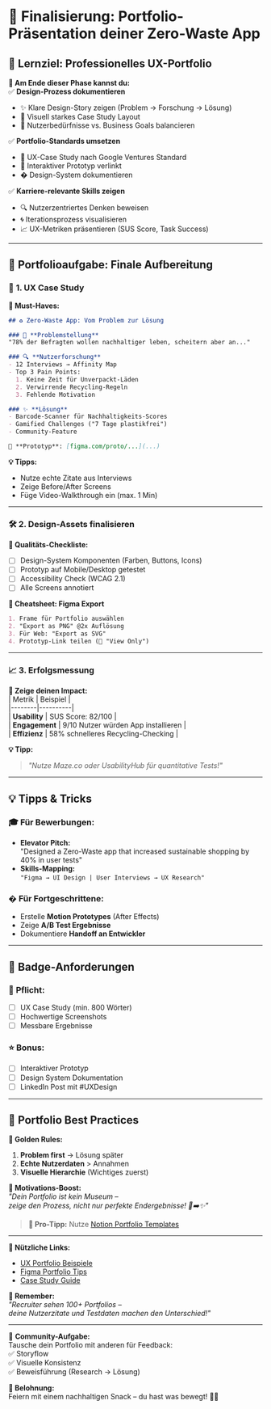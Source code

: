# 🏁 **Finalisierung: Portfolio-Präsentation deiner Zero-Waste App**  

## 🎯 **Lernziel: Professionelles UX-Portfolio**  
**🌱 Am Ende dieser Phase kannst du:**  
✅ **Design-Prozess dokumentieren**  
   - ✨ Klare Design-Story zeigen (Problem → Forschung → Lösung)  
   - 🎨 Visuell starkes Case Study Layout  
   - 📌 Nutzerbedürfnisse vs. Business Goals balancieren  

✅ **Portfolio-Standards umsetzen**  
   - 📄 UX-Case Study nach Google Ventures Standard  
   - 📱 Interaktiver Prototyp verlinkt  
   - � Design-System dokumentieren  

✅ **Karriere-relevante Skills zeigen**  
   - 🔍 Nutzerzentriertes Denken beweisen  
   - 🌀 Iterationsprozess visualisieren  
   - 📈 UX-Metriken präsentieren (SUS Score, Task Success)  

---

## 📂 **Portfolioaufgabe: Finale Aufbereitung**  

### 🎨 **1. UX Case Study**  
**📌 Must-Haves:**  
```markdown
## ♻️ Zero-Waste App: Vom Problem zur Lösung  

### 🎯 **Problemstellung**  
"78% der Befragten wollen nachhaltiger leben, scheitern aber an..."  

### 🔍 **Nutzerforschung**  
- 12 Interviews → Affinity Map  
- Top 3 Pain Points:  
  1. Keine Zeit für Unverpackt-Läden  
  2. Verwirrende Recycling-Regeln  
  3. Fehlende Motivation  

### ✨ **Lösung**  
- Barcode-Scanner für Nachhaltigkeits-Scores  
- Gamified Challenges ("7 Tage plastikfrei")  
- Community-Feature  

🚀 **Prototyp**: [figma.com/proto/...](...)  
```  

**💡 Tipps:**  
- Nutze echte Zitate aus Interviews  
- Zeige Before/After Screens  
- Füge Video-Walkthrough ein (max. 1 Min)  

---

### 🛠 **2. Design-Assets finalisieren**  
**🔧 Qualitäts-Checkliste:**  
- [ ] Design-System Komponenten (Farben, Buttons, Icons)  
- [ ] Prototyp auf Mobile/Desktop getestet  
- [ ] Accessibility Check (WCAG 2.1)  
- [ ] Alle Screens annotiert  

**📜 Cheatsheet: Figma Export**  
```markdown
1. Frame für Portfolio auswählen  
2. "Export as PNG" @2x Auflösung  
3. Für Web: "Export as SVG"  
4. Prototyp-Link teilen (🔗 "View Only")  
```

---

### 📈 **3. Erfolgsmessung**  
**📌 Zeige deinen Impact:**  
| Metrik | Beispiel |  
|--------|----------|  
| **Usability** | SUS Score: 82/100 |  
| **Engagement** | 9/10 Nutzer würden App installieren |  
| **Effizienz** | 58% schnelleres Recycling-Checking |  

**💡 Tipp:**  
> _"Nutze Maze.co oder UsabilityHub für quantitative Tests!"_  

---

## 💡 **Tipps & Tricks**  

### 🎓 **Für Bewerbungen:**  
- **Elevator Pitch:**  
  "Designed a Zero-Waste app that increased sustainable shopping by 40% in user tests"  
- **Skills-Mapping:**  
  `"Figma → UI Design | User Interviews → UX Research"`  

### � **Für Fortgeschrittene:**  
- Erstelle **Motion Prototypes** (After Effects)  
- Zeige **A/B Test Ergebnisse**  
- Dokumentiere **Handoff an Entwickler**  

---

## 🔖 **Badge-Anforderungen**  

### 🏅 **Pflicht:**  
- [ ] UX Case Study (min. 800 Wörter)  
- [ ] Hochwertige Screenshots  
- [ ] Messbare Ergebnisse  

### ⭐ **Bonus:**  
- [ ] Interaktiver Prototyp  
- [ ] Design System Dokumentation  
- [ ] LinkedIn Post mit #UXDesign  

---

## 🌟 **Portfolio Best Practices**  
**📌 Golden Rules:**  
1. **Problem first** → Lösung später  
2. **Echte Nutzerdaten** > Annahmen  
3. **Visuelle Hierarchie** (Wichtiges zuerst)  

**🚀 Motivations-Boost:**  
_"Dein Portfolio ist kein Museum –  
zeige den Prozess, nicht nur perfekte Endergebnisse! 🎨➡️✨"_  

> **🎁 Pro-Tipp:** Nutze [Notion Portfolio Templates](https://www.notion.so/templates/portfolio)  

---

**🔗 Nützliche Links:**  
- [UX Portfolio Beispiele](https://www.uxportfolioformula.com)  
- [Figma Portfolio Tips](https://www.figma.com/best-practices/)  
- [Case Study Guide](https://uxfol.io/how-to-create-ux-case-study)  

**🚨 Remember:**  
_"Recruiter sehen 100+ Portfolios –  
deine Nutzerzitate und Testdaten machen den Unterschied!"_  

---

💬 **Community-Aufgabe:**  
Tausche dein Portfolio mit anderen für Feedback:  
✅ Storyflow  
✅ Visuelle Konsistenz  
✅ Beweisführung (Research → Lösung)  

**🎉 Belohnung:**  
Feiern mit einem nachhaltigen Snack – du hast was bewegt! 🌱🍏